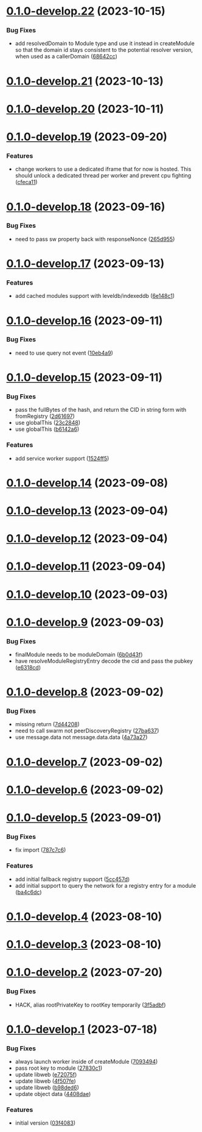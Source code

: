# [0.1.0-develop.22](https://git.lumeweb.com/LumeWeb/kernel/compare/v0.1.0-develop.21...v0.1.0-develop.22) (2023-10-15)


### Bug Fixes

* add resolvedDomain to Module type and use it instead in createModule so that the domain id stays consistent to the potential resolver version, when used as a callerDomain ([68642cc](https://git.lumeweb.com/LumeWeb/kernel/commit/68642ccb03fafb27662f51905ad628e70198b826))

# [0.1.0-develop.21](https://git.lumeweb.com/LumeWeb/kernel/compare/v0.1.0-develop.20...v0.1.0-develop.21) (2023-10-13)

# [0.1.0-develop.20](https://git.lumeweb.com/LumeWeb/kernel/compare/v0.1.0-develop.19...v0.1.0-develop.20) (2023-10-11)

# [0.1.0-develop.19](https://git.lumeweb.com/LumeWeb/kernel/compare/v0.1.0-develop.18...v0.1.0-develop.19) (2023-09-20)


### Features

* change workers to use a dedicated iframe that for now is hosted. This should unlock a dedicated thread per worker and prevent cpu fighting ([cfeca11](https://git.lumeweb.com/LumeWeb/kernel/commit/cfeca113007e6d3c331ebed64bfbc300cb441f0a))

# [0.1.0-develop.18](https://git.lumeweb.com/LumeWeb/kernel/compare/v0.1.0-develop.17...v0.1.0-develop.18) (2023-09-16)


### Bug Fixes

* need to pass sw property back with responseNonce ([265d955](https://git.lumeweb.com/LumeWeb/kernel/commit/265d95579550757c7d7e9d4a9b23f6690dbd2c29))

# [0.1.0-develop.17](https://git.lumeweb.com/LumeWeb/kernel/compare/v0.1.0-develop.16...v0.1.0-develop.17) (2023-09-13)


### Features

* add cached modules support with leveldb/indexeddb ([6e148c1](https://git.lumeweb.com/LumeWeb/kernel/commit/6e148c1e0a761ac1b253074c150b61d356285560))

# [0.1.0-develop.16](https://git.lumeweb.com/LumeWeb/kernel/compare/v0.1.0-develop.15...v0.1.0-develop.16) (2023-09-11)


### Bug Fixes

* need to use query not event ([10eb4a9](https://git.lumeweb.com/LumeWeb/kernel/commit/10eb4a990e333b1ef5bed05b0fbb2908d432569b))

# [0.1.0-develop.15](https://git.lumeweb.com/LumeWeb/kernel/compare/v0.1.0-develop.14...v0.1.0-develop.15) (2023-09-11)


### Bug Fixes

* pass the fullBytes of the hash, and return the CID in string form with fromRegistry ([2d61697](https://git.lumeweb.com/LumeWeb/kernel/commit/2d616979c3249c7c0d9c3da1574ce9ca22352405))
* use globalThis ([23c2848](https://git.lumeweb.com/LumeWeb/kernel/commit/23c2848683ab6ce5c8e2b46c04f0b5f5ae7d3234))
* use globalThis ([b6142a6](https://git.lumeweb.com/LumeWeb/kernel/commit/b6142a654d3040baa18bfae7caa2f4db5aa458c0))


### Features

* add service worker support ([1524ff5](https://git.lumeweb.com/LumeWeb/kernel/commit/1524ff5c57df1b7e1c88df52c6c1c0d4851dfc15))

# [0.1.0-develop.14](https://git.lumeweb.com/LumeWeb/kernel/compare/v0.1.0-develop.13...v0.1.0-develop.14) (2023-09-08)

# [0.1.0-develop.13](https://git.lumeweb.com/LumeWeb/kernel/compare/v0.1.0-develop.12...v0.1.0-develop.13) (2023-09-04)

# [0.1.0-develop.12](https://git.lumeweb.com/LumeWeb/kernel/compare/v0.1.0-develop.11...v0.1.0-develop.12) (2023-09-04)

# [0.1.0-develop.11](https://git.lumeweb.com/LumeWeb/kernel/compare/v0.1.0-develop.10...v0.1.0-develop.11) (2023-09-04)

# [0.1.0-develop.10](https://git.lumeweb.com/LumeWeb/kernel/compare/v0.1.0-develop.9...v0.1.0-develop.10) (2023-09-03)

# [0.1.0-develop.9](https://git.lumeweb.com/LumeWeb/kernel/compare/v0.1.0-develop.8...v0.1.0-develop.9) (2023-09-03)


### Bug Fixes

* finalModule needs to be moduleDomain ([6b0d43f](https://git.lumeweb.com/LumeWeb/kernel/commit/6b0d43fe9b41150a768025d8d6b2edc7033e1607))
* have resolveModuleRegistryEntry decode the cid and pass the pubkey ([e6318cd](https://git.lumeweb.com/LumeWeb/kernel/commit/e6318cdc38b839de8c95d36c1f5276596b57bd83))

# [0.1.0-develop.8](https://git.lumeweb.com/LumeWeb/kernel/compare/v0.1.0-develop.7...v0.1.0-develop.8) (2023-09-02)


### Bug Fixes

* missing return ([7d44208](https://git.lumeweb.com/LumeWeb/kernel/commit/7d442081322aad0bab186fa57476ab15fc07e30c))
* need to call swarm not peerDiscoveryRegistry ([27ba637](https://git.lumeweb.com/LumeWeb/kernel/commit/27ba637ac224bcac76635bc8659d76d0472f342d))
* use message.data not message.data.data ([4a73a27](https://git.lumeweb.com/LumeWeb/kernel/commit/4a73a2779d3a8020f06f0d8d75c386abf66e15b1))

# [0.1.0-develop.7](https://git.lumeweb.com/LumeWeb/kernel/compare/v0.1.0-develop.6...v0.1.0-develop.7) (2023-09-02)

# [0.1.0-develop.6](https://git.lumeweb.com/LumeWeb/kernel/compare/v0.1.0-develop.5...v0.1.0-develop.6) (2023-09-02)

# [0.1.0-develop.5](https://git.lumeweb.com/LumeWeb/kernel/compare/v0.1.0-develop.4...v0.1.0-develop.5) (2023-09-01)


### Bug Fixes

* fix import ([787c7c6](https://git.lumeweb.com/LumeWeb/kernel/commit/787c7c6637f8291c4b2e9558f1d68ebabcb2e225))


### Features

* add initial fallback registry support ([5cc457d](https://git.lumeweb.com/LumeWeb/kernel/commit/5cc457d78b40541c1ecfa1d6a5c07274a7d48ab6))
* add initial support to query the network for a registry entry for a module ([ba4c6dc](https://git.lumeweb.com/LumeWeb/kernel/commit/ba4c6dcb9552eeb7cf4b87e31d2f878b1eb83198))

# [0.1.0-develop.4](https://git.lumeweb.com/LumeWeb/kernel/compare/v0.1.0-develop.3...v0.1.0-develop.4) (2023-08-10)

# [0.1.0-develop.3](https://git.lumeweb.com/LumeWeb/kernel/compare/v0.1.0-develop.2...v0.1.0-develop.3) (2023-08-10)

# [0.1.0-develop.2](https://git.lumeweb.com/LumeWeb/kernel/compare/v0.1.0-develop.1...v0.1.0-develop.2) (2023-07-20)


### Bug Fixes

* HACK, alias rootPrivateKey to rootKey temporarily ([3f5adbf](https://git.lumeweb.com/LumeWeb/kernel/commit/3f5adbfb11e2d7f505db843ee277f30482165992))

# [0.1.0-develop.1](https://git.lumeweb.com/LumeWeb/kernel/compare/v0.0.1...v0.1.0-develop.1) (2023-07-18)


### Bug Fixes

* always launch worker inside of createModule ([7093494](https://git.lumeweb.com/LumeWeb/kernel/commit/70934942275b6c53c0723b3e88421f86378310e5))
* pass root key to module ([27830c1](https://git.lumeweb.com/LumeWeb/kernel/commit/27830c139759e99006d0e99b8ddb80413344664c))
* update libweb ([e72075f](https://git.lumeweb.com/LumeWeb/kernel/commit/e72075f99aa4da9c040aa0300bc11688f81c714d))
* update libweb ([4f507fe](https://git.lumeweb.com/LumeWeb/kernel/commit/4f507fe79eeadbb237ac43a0021b983e086ddaed))
* update libweb ([b98ded6](https://git.lumeweb.com/LumeWeb/kernel/commit/b98ded63c8260d46873f27098f898da2aa7c00a1))
* update object data ([4408dae](https://git.lumeweb.com/LumeWeb/kernel/commit/4408dae8eb4f1c431cd8c8028c00d4bade680a89))


### Features

* initial version ([03f4083](https://git.lumeweb.com/LumeWeb/kernel/commit/03f4083674e143316084a765e1b6091d5bbcad52))
